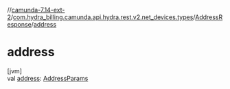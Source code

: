 //[camunda-7.14-ext-2](../../../index.md)/[com.hydra_billing.camunda.api.hydra.rest.v2.net_devices.types](../index.md)/[AddressResponse](index.md)/[address](address.md)

# address

[jvm]\
val [address](address.md): [AddressParams](../-address-params/index.md)
